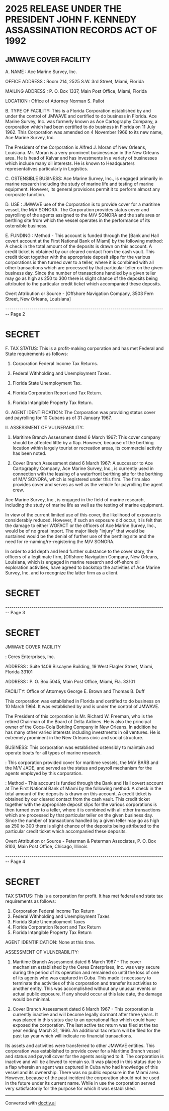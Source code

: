 # 2025 RELEASE UNDER THE PRESIDENT JOHN F. KENNEDY ASSASSINATION RECORDS ACT OF 1992

## JMWAVE COVER FACILITY

A. NAME : Ace Marine Survey, Inc.

OFFICE ADDRESS : Room 214, 2525 S.W. 3rd Street, Miami, Florida

MAILING ADDRESS : P. O. Box 1337, Main Post Office, Miami, Florida

LOCATION : Office of Attorney Norman S. Pallot

B. TYPE OF FACILITY: This is a Florida Corporation established by and under the control of JMWAVE and certified to do business in Florida. Ace Marine Survey, Inc. was formerly known as Ace Cartography Company, a corporation which had been certified to do business in Florida on 11 July 1962. This Corporation was amended on 4 November 1966 to its new name, Ace Marine Survey, Inc.

The President of the Corporation is Alfred J. Moran of New Orleans, Louisiana. Mr. Moran is a very prominent businessman in the New Orleans area. He is head of Kalvar and has investments in a variety of businesses which include many oil interests. He is known to Headquarters representatives particularly in Logistics.

C. OSTENSIBLE BUSINESS: Ace Marine Survey, Inc., is engaged primarily in marine research including the study of marine life and testing of marine equipment. However, its general provisions permit it to perform almost any corporate function.

D. USE : JMWAVE use of the Corporation is to provide cover for a maritime vessel, the M/V SONORA. The Corporation provides status cover and payrolling of the agents assigned to the M/V SONORA and the safe area or berthing site from which the vessel operates in the performance of its ostensible business.

E. FUNDING : Method - This account is funded through the [Bank and Hall covert account at the First National Bank of Miami] by the following method: A check in the total amount of the deposits is drawn on this account. A credit ticket is obtained by our cleared contact from the cash vault. This credit ticket together with the appropriate deposit slips for the various corporations is then turned over to a teller, where it is combined with all other transactions which are processed by that particular teller on the given business day. Since the number of transactions handled by a given teller may go as high as 250 to 300 there is slight chance of the deposits being attributed to the particular credit ticket which accompanied these deposits.

Overt Attribution or Source - [Offshore Navigation Company, 3503 Fern Street, New Orleans, Louisiana]


-------------------------------------------------------------------------------- Page 2

# SECRET

F. TAX STATUS: This is a profit-making corporation and has met Federal and State requirements as follows:

1) Corporation Federal Income Tax Returns.

2) Federal Withholding and Unemployment Taxes.

3) Florida State Unemployment Tax.

4) Florida Corporation Report and Tax Return.

5) Florida Intangible Property Tax Return.

G. AGENT IDENTIFICATION: The Corporation was providing status cover and payrolling for 10 Cubans as of 31 January 1967.

II. ASSESSMENT OF VULNERABILITY:

1. Maritime Branch Assessment dated 6 March 1967: This cover company should be affected little by a flap. However, because of the berthing location within largely tourist or recreation areas, its commercial activity has been noted.

2. Cover Branch Assessment dated 6 March 1967: A successor to Ace Cartography Company, Ace Marine Survey, Inc., is currently used in connection with the leasing of a waterfront berthing site for the berthing of M/V SONORA, which is registered under this firm. The firm also provides cover and serves as well as the vehicle for payrolling the agent crew.

Ace Marine Survey, Inc., is engaged in the field of marine research, including the study of marine life as well as the testing of marine equipment.

In view of the current limited use of this cover, the likelihood of exposure is considerably reduced. However, if such an exposure did occur, it is felt that the damage to either WOFACT or the officers of Ace Marine Survey, Inc., would be of no great import. The major likely "injury" that would be sustained would be the denial of further use of the berthing site and the need for re-naming/re-registering the M/V SONORA.

In order to add depth and lend further substance to the cover story, the officers of a legitimate firm, [Offshore Navigation Company, New Orleans, Louisiana, which is engaged in marine research and off-shore oil exploration activities, have agreed to backstop the activities of Ace Marine Survey, Inc. and to recognize the latter firm as a client.

# SECRET


-------------------------------------------------------------------------------- Page 3

# SECRET

JMWAVE COVER FACILITY

: Ceres Enterprises, Inc.

ADDRESS : Suite 1409 Biscayne Building, 19 West Flagler Street, Miami, Florida 33101

ADDRESS : P. O. Box 5045, Main Post Office, Miami, Fla. 33101

FACILITY: Office of Attorneys George E. Brown and Thomas B. Duff

This corporation was established in Florida and certified to do business on 10 March 1964. It was established by and is under the control of JMWAVE.

The President of this corporation is Mr. Richard W. Freeman, who is the retired Chairman of the Board of Delta Airlines. He is also the principal owner of the Coca-Cola Bottling Company in New Orleans. In addition he has many other varied interests including investments in oil ventures. He is extremely prominent in the New Orleans civic and social structure.

BUSINESS: This corporation was established ostensibly to maintain and operate boats for all types of marine research.

: This corporation provided cover for maritime vessels, the M/V BARB and the M/V JADE, and served as the status and payroll mechanism for the agents employed by this corporation.

: Method - This account is funded through the Bank and Hall covert account at The First National Bank of Miami by the following method: A check in the total amount of the deposits is drawn on this account. A credit ticket is obtained by our cleared contact from the cash vault. This credit ticket together with the appropriate deposit slips for the various corporations is then turned over to a teller, where it is combined with all other transactions which are processed by that particular teller on the given business day. Since the number of transactions handled by a given teller may go as high as 250 to 300 there is slight chance of the deposits being attributed to the particular credit ticket which accompanied these deposits.

Overt Attribution or Source - Peterman & Peterman Associates, P. O. Box 8103, Main Post Office, Chicago, Illinois


-------------------------------------------------------------------------------- Page 4

# SECRET

TAX STATUS: This is a corporation for profit. It has met federal and state tax requirements as follows:

1.  Corporation Federal Income Tax Return
2.  Federal Withholding and Unemployment Taxes
3.  Florida State Unemployment Taxes
4.  Florida Corporation Report and Tax Return
5.  Florida Intangible Property Tax Return

AGENT IDENTIFICATION: None at this time.

ASSESSMENT OF VULNERABILITY:

1.  Maritime Branch Assessment dated 6 March 1967 - The cover mechanism established by the Ceres Enterprises, Inc. was very secure during the period of its operation and remained so until the loss of one of its agents who was captured in Cuba. This made it necessary to terminate the activities of this corporation and transfer its activities to another entity. This was accomplished without any unusual events or actual public exposure. If any should occur at this late date, the damage would be minimal.

2.  Cover Branch Assessment dated 6 March 1967 - This corporation is currently inactive and will become legally dormant after three years. It was placed in this status due to an operational flap which could have exposed the corporation. The last active tax return was filed at the tax year ending March 31, 1966. An additional tax return will be filed for the past tax year which will indicate no financial transactions.

Its assets and activities were transferred to other JMWAVE entities. This corporation was established to provide cover for a Maritime Branch vessel and status and payroll cover for the agents assigned to it. The corporation is inactive and will be allowed to remain so. It was placed in this status due to a flap wherein an agent was captured in Cuba who had knowledge of this vessel and its ownership. There was no public exposure in the Miami area. However, because of the past incident the corporation should not be used in the future under its current name. While in use the corporation served very satisfactorily for the purpose for which it was established.


---
Converted with [doctly.ai](https://doctly.ai)
